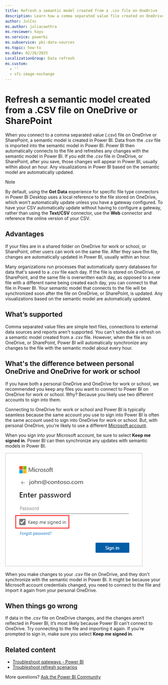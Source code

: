 ```yaml
---
title: Refresh a semantic model created from a .csv file on OneDrive
description: Learn how a comma separated value file created on OneDrive or SharePoint is refreshed after you connect it to Power BI.
author: JulCsc
ms.author: juliacawthra
ms.reviewer: kayu
ms.service: powerbi
ms.subservice: pbi-data-sources
ms.topic: how-to
ms.date: 02/26/2025
LocalizationGroup: Data refresh
ms.custom:
  - ''
  - sfi-image-nochange
---
```

# Refresh a semantic model created from a .CSV file on OneDrive or SharePoint

When you connect to a comma separated value (*.csv*) file on OneDrive or SharePoint, a semantic model is created in Power BI. Data from the *.csv* file is imported into the semantic model in Power BI. Power BI then automatically connects to the file and refreshes any changes with the semantic model in Power BI. If you edit the *.csv* file in OneDrive, or SharePoint, after you save, those changes will appear in Power BI, usually within about an hour. Any visualizations in Power BI based on the semantic model are automatically updated.

> [!NOTE]
> By default, using the **Get Data** experience for specific file type connectors in Power BI Desktop uses a local reference to the file stored on OneDrive, which won't automatically update unless you have a gateway configured. To have your CSV automatically update without having to configure a gateway, rather than using the **Text/CSV** connector, use the **Web** connector and reference the online version of your CSV. 

## Advantages

If your files are in a shared folder on OneDrive for work or school, or SharePoint, other users can work on the same file. After they save the file, changes are automatically updated in Power BI, usually within an hour.

Many organizations run processes that automatically query databases for data that's saved to a *.csv* file each day. If the file is stored on OneDrive, or SharePoint, and the same file is overwritten each day, as opposed to a new file with a different name being created each day, you can connect to that file in Power BI. Your semantic model that connects to the file will be synchronized soon after the file on OneDrive, or SharePoint, is updated. Any visualizations based on the semantic model are automatically updated.

## What’s supported

Comma separated value files are simple text files, connections to external data sources and reports aren't supported. You can't schedule a refresh on a semantic model created from a *.csv* file. However, when the file is on OneDrive, or SharePoint, Power BI will automatically synchronize any changes to the file with the semantic model about every hour.

## What's the difference between personal OneDrive and OneDrive for work or school

If you have both a personal OneDrive and OneDrive for work or school, we recommended you keep any files you want to connect to Power BI on OneDrive for work or school. Why? Because you likely use two different accounts to sign into them.

Connecting to OneDrive for work or school and Power BI is typically seamless because the same account you use to sign into Power BI is often the same account used to sign into OneDrive for work or school. But, with personal OneDrive, you're likely to use a different [Microsoft account](https://account.microsoft.com).

When you sign into your Microsoft account, be sure to select **Keep me signed in**. Power BI can then synchronize any updates with semantic models in Power BI.

![Screenshot of the Microsoft sign-in dialog with keep me signed in highlighted.](media/refresh-csv-file-onedrive/refresh_signin_keepmesignedin.png)

When you make changes to your *.csv* file on OneDrive, and they don't synchronize with the semantic model in Power BI. It might be because your Microsoft account credentials changed, you need to connect to the file and import it again from your personal OneDrive.

## When things go wrong

If data in the *.csv* file on OneDrive changes, and the changes aren’t reflected in Power BI, it’s most likely because Power BI can't connect to OneDrive. Try connecting to the file and importing it again. If you’re prompted to sign in, make sure you select **Keep me signed in**.

## Related content

* [Troubleshoot gateways - Power BI](service-gateway-onprem-tshoot.md)
* [Troubleshoot refresh scenarios](refresh-troubleshooting-refresh-scenarios.md)

More questions? [Ask the Power BI Community](https://community.powerbi.com/)

